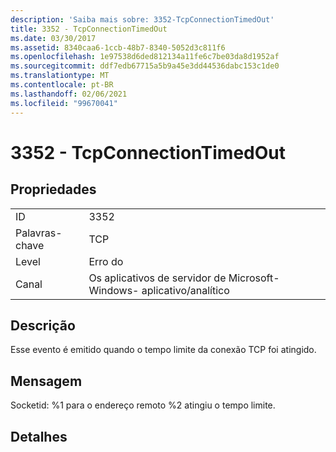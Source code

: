 ```yaml
---
description: 'Saiba mais sobre: 3352-TcpConnectionTimedOut'
title: 3352 - TcpConnectionTimedOut
ms.date: 03/30/2017
ms.assetid: 8340caa6-1ccb-48b7-8340-5052d3c811f6
ms.openlocfilehash: 1e97538d6ded812134a11fe6c7be03da8d1952af
ms.sourcegitcommit: ddf7edb67715a5b9a45e3dd44536dabc153c1de0
ms.translationtype: MT
ms.contentlocale: pt-BR
ms.lasthandoff: 02/06/2021
ms.locfileid: "99670041"
---
```

# <a name="3352---tcpconnectiontimedout"></a>3352 - TcpConnectionTimedOut

## <a name="properties"></a>Propriedades  
  
|||  
|-|-|  
|ID|3352|  
|Palavras-chave|TCP|  
|Level|Erro do|  
|Canal|Os aplicativos de servidor de Microsoft-Windows- aplicativo/analítico|  
  
## <a name="description"></a>Descrição  

 Esse evento é emitido quando o tempo limite da conexão TCP foi atingido.  
  
## <a name="message"></a>Mensagem  

 Socketid: %1 para o endereço remoto %2 atingiu o tempo limite.  
  
## <a name="details"></a>Detalhes
